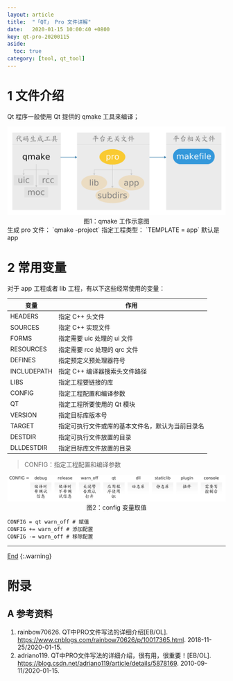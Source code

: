 ```yaml
---
layout: article
title:  "「QT」 Pro 文件详解"
date:   2020-01-15 10:00:40 +0800
key: qt-pro-20200115
aside:
  toc: true
category: [tool, qt_tool]
---
```

<span id='head'></span>
<!--more-->   

# 1 文件介绍
Qt 程序一般使用 Qt 提供的 qmake 工具来编译；    
<div align="center">
<img src="/assets/images/tools/qt/pro/qmake.png"><br>图1：qmake 工作示意图
</div>
生成 pro 文件： `qmake -project`     
指定工程类型： `TEMPLATE = app` 默认是 app    

# 2 常用变量
对于 app 工程或者 lib 工程，有以下这些经常使用的变量：    

| 变量 | 作用 |
| --- | --- |
| HEADERS | 指定 C++ 头文件 |
| SOURCES | 指定 C++ 实现文件 |
| FORMS | 指定需要 uic 处理的 ui 文件 |
| RESOURCES | 指定需要 rcc 处理的 qrc 文件 |
| DEFINES | 指定预定义预处理器符号 |
| INCLUDEPATH | 指定 C++ 编译器搜索头文件路径 |
| LIBS | 指定工程要链接的库 |
| CONFIG | 指定工程配置和编译参数 |
| QT | 指定工程所要使用的 Qt 模块 |
| VERSION | 指定目标库版本号 |
| TARGET | 指定可执行文件或库的基本文件名，默认为当前目录名 |
| DESTDIR | 指定可执行文件放置的目录 |
| DLLDESTDIR | 指定目标库文件放置的目录 |


>CONFIG：指定工程配置和编译参数    

<div align="center">
<img src="/assets/images/tools/qt/pro/config.png"><br>图2：config 变量取值
</div>

```
CONFIG = qt warn_off # 赋值
CONFIG += warn_off # 添加配置  
CONFIG -= warn_off # 移除配置  
```     



-------------------  
[End](#head)
{:.warning}  

# 附录
## A 参考资料
1. rainbow70626. QT中PRO文件写法的详细介绍[EB/OL]. <https://www.cnblogs.com/rainbow70626/p/10017365.html>. 2018-11-25/2020-01-15.    
1. adriano119. QT中PRO文件写法的详细介绍，很有用，很重要！[EB/OL]. <https://blog.csdn.net/adriano119/article/details/5878169>. 2010-09-11/2020-01-15.    
